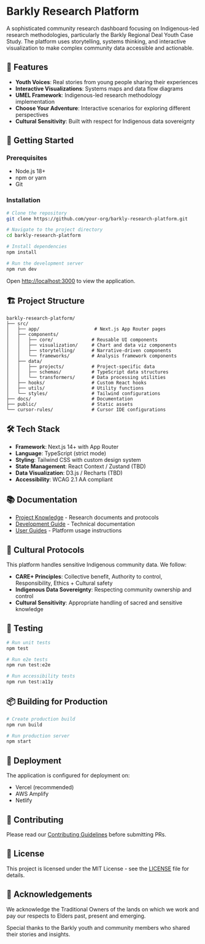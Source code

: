 # Barkly Research Platform

A sophisticated community research dashboard focusing on Indigenous-led research methodologies, particularly the Barkly Regional Deal Youth Case Study. The platform uses storytelling, systems thinking, and interactive visualization to make complex community data accessible and actionable.

## 🌟 Features

- **Youth Voices**: Real stories from young people sharing their experiences
- **Interactive Visualizations**: Systems maps and data flow diagrams
- **UMEL Framework**: Indigenous-led research methodology implementation
- **Choose Your Adventure**: Interactive scenarios for exploring different perspectives
- **Cultural Sensitivity**: Built with respect for Indigenous data sovereignty

## 🚀 Getting Started

### Prerequisites

- Node.js 18+ 
- npm or yarn
- Git

### Installation

```bash
# Clone the repository
git clone https://github.com/your-org/barkly-research-platform.git

# Navigate to the project directory
cd barkly-research-platform

# Install dependencies
npm install

# Run the development server
npm run dev
```

Open [http://localhost:3000](http://localhost:3000) to view the application.

## 🏗️ Project Structure

```
barkly-research-platform/
├── src/
│   ├── app/                    # Next.js App Router pages
│   ├── components/
│   │   ├── core/              # Reusable UI components
│   │   ├── visualization/     # Chart and data viz components
│   │   ├── storytelling/      # Narrative-driven components
│   │   └── frameworks/        # Analysis framework components
│   ├── data/
│   │   ├── projects/          # Project-specific data
│   │   ├── schemas/           # TypeScript data structures
│   │   └── transformers/      # Data processing utilities
│   ├── hooks/                 # Custom React hooks
│   ├── utils/                 # Utility functions
│   └── styles/                # Tailwind configurations
├── docs/                      # Documentation
├── public/                    # Static assets
└── cursor-rules/              # Cursor IDE configurations
```

## 🛠️ Tech Stack

- **Framework**: Next.js 14+ with App Router
- **Language**: TypeScript (strict mode)
- **Styling**: Tailwind CSS with custom design system
- **State Management**: React Context / Zustand (TBD)
- **Data Visualization**: D3.js / Recharts (TBD)
- **Accessibility**: WCAG 2.1 AA compliant

## 📚 Documentation

- [Project Knowledge](./docs/project-knowledge/) - Research documents and protocols
- [Development Guide](./docs/development/) - Technical documentation
- [User Guides](./docs/user-guides/) - Platform usage instructions

## 🤝 Cultural Protocols

This platform handles sensitive Indigenous community data. We follow:

- **CARE+ Principles**: Collective benefit, Authority to control, Responsibility, Ethics + Cultural safety
- **Indigenous Data Sovereignty**: Respecting community ownership and control
- **Cultural Sensitivity**: Appropriate handling of sacred and sensitive knowledge

## 🧪 Testing

```bash
# Run unit tests
npm test

# Run e2e tests
npm run test:e2e

# Run accessibility tests
npm run test:a11y
```

## 📦 Building for Production

```bash
# Create production build
npm run build

# Run production server
npm start
```

## 🚀 Deployment

The application is configured for deployment on:
- Vercel (recommended)
- AWS Amplify
- Netlify

## 🤝 Contributing

Please read our [Contributing Guidelines](./CONTRIBUTING.md) before submitting PRs.

## 📄 License

This project is licensed under the MIT License - see the [LICENSE](./LICENSE) file for details.

## 🙏 Acknowledgements

We acknowledge the Traditional Owners of the lands on which we work and pay our respects to Elders past, present and emerging.

Special thanks to the Barkly youth and community members who shared their stories and insights.

